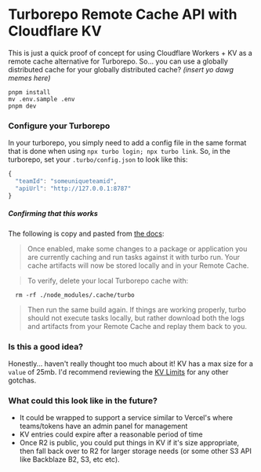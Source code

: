 # Turborepo Remote Cache API with Cloudflare KV

This is just a quick proof of concept for using Cloudflare Workers + KV as a remote cache alternative for Turborepo. So... you can use a globally distributed cache for your globally distributed cache? _(insert yo dawg memes here)_

```shell
pnpm install
mv .env.sample .env
pnpm dev
```

### Configure your Turborepo

In your turborepo, you simply need to add a config file in the same format that is done when using `npx turbo login; npx turbo link`. So, in the turborepo, set your `.turbo/config.json` to look like this:

```js file=".turbo/config.json"
{
  "teamId": "someuniqueteamid",
  "apiUrl": "http://127.0.0.1:8787"
}
```

##### Confirming that this works

The following is copy and pasted from [the docs](https://turborepo.org/docs/features/remote-caching#for-local-development):

> Once enabled, make some changes to a package or application you are currently caching and run tasks against it with turbo run. Your cache artifacts will now be stored locally and in your Remote Cache.

> To verify, delete your local Turborepo cache with:

```shell
  rm -rf ./node_modules/.cache/turbo
```

> Then run the same build again. If things are working properly, turbo should not execute tasks locally, but rather download both the logs and artifacts from your Remote Cache and replay them back to you.

### Is this a good idea?

Honestly... haven't really thought too much about it! KV has a max size for a `value` of 25mb. I'd recommend reviewing the [KV Limits](https://developers.cloudflare.com/workers/platform/limits#kv) for any other gotchas.

### What could this look like in the future?

- It could be wrapped to support a service similar to Vercel's where teams/tokens have an admin panel for management
- KV entries could expire after a reasonable period of time
- Once R2 is public, you could put things in KV if it's size appropriate, then fall back over to R2 for larger storage needs (or some other S3 API like Backblaze B2, S3, etc etc).

